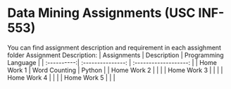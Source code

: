 # Data Mining Assignments (USC INF-553)
You can find assignment description and requirement in each assighment folder
Assignment Description: 
| Assignments | Description       | Programming Language  |
| :----------:| :---------------: | :-------------------: |
| Home Work 1 | Word Counting     | Python                |
| Home Work 2 |                   |                       |
| Home Work 3 |                   |                       |
| Home Work 4 |                   |                       |
| Home Work 5 |                   |                       |
